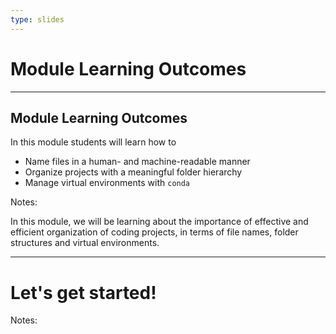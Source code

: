 ```yaml
---
type: slides
---
```


# Module Learning Outcomes

---

## Module Learning Outcomes

In this module students will learn how to

- Name files in a human- and machine-readable manner
- Organize projects with a meaningful folder hierarchy
- Manage virtual environments with `conda`

Notes:

In this module, we will be learning about the importance of effective and efficient organization of coding projects, in terms of file names, folder structures and virtual environments.

---

# Let's get started!

Notes:
